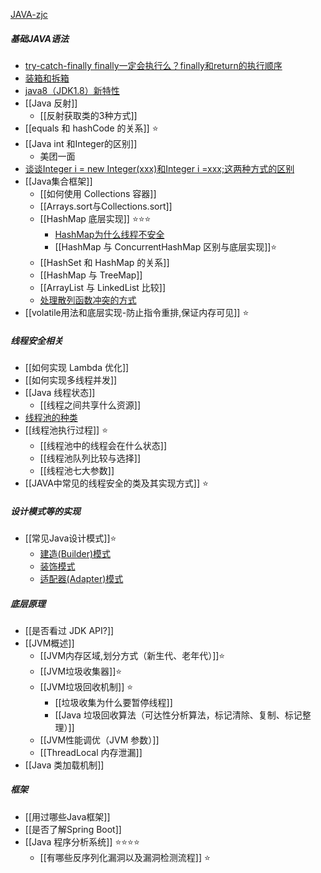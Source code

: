 [JAVA-zjc](JAVA-zjc.md)
##### 基础JAVA语法
- [try-catch-finally finally一定会执行么？finally和return的执行顺序](try-catch-finally%20finally一定会执行么？finally和return的执行顺序.md)
- [装箱和拆箱](装箱和拆箱.md)
- [java8（JDK1.8）新特性](java8（JDK1.8）新特性.md)
- [[Java 反射]]
	- [[反射获取类的3种方式]]
- [[equals 和 hashCode 的关系]] ⭐
- [[Java int 和Integer的区别]]
	- 美团一面
- [谈谈Integer i = new Integer(xxx)和Integer i =xxx;这两种方式的区别](谈谈Integer%20i%20=%20new%20Integer(xxx)和Integer%20i%20=xxx;这两种方式的区别.md)
- [[Java集合框架]]
	- [[如何使用 Collections 容器]]
	- [[Arrays.sort与Collections.sort]] 
	- [[HashMap 底层实现]] ⭐⭐⭐
		- [HashMap为什么线程不安全](HashMap为什么线程不安全.md)
		- [[HashMap 与 ConcurrentHashMap 区别与底层实现]]⭐
	- [[HashSet 和 HashMap 的关系]]
	- [[HashMap 与 TreeMap]]
	- [[ArrayList 与 LinkedList 比较]]
	- [处理散列函数冲突的方式](../../考研/408/数据结构/处理散列函数冲突的方式.md)
- [[volatile用法和底层实现-防止指令重排,保证内存可见]] ⭐
##### 线程安全相关
- [[如何实现 Lambda 优化]]
- [[如何实现多线程并发]]
- [[Java 线程状态]]
	- [[线程之间共享什么资源]]
- [线程池的种类](线程池的种类.md)
- [[线程池执行过程]] ⭐
	- [[线程池中的线程会在什么状态]]
	- [[线程池队列比较与选择]]
	- [[线程池七大参数]]
- [[JAVA中常见的线程安全的类及其实现方式]] ⭐

##### 设计模式等的实现
- [[常见Java设计模式]]⭐
	- [建造(Builder)模式](建造(Builder)模式.md)
	- [装饰模式](装饰模式.md)
	- [适配器(Adapter)模式](适配器(Adapter)模式.md)
##### 底层原理
- [[是否看过 JDK API?]]
- [[JVM概述]]
	- [[JVM内存区域,划分方式（新生代、老年代）]]⭐
	- [[JVM垃圾收集器]]⭐
	- [[JVM垃圾回收机制]] ⭐
		- [[垃圾收集为什么要暂停线程]]
		- [[Java 垃圾回收算法（可达性分析算法，标记清除、复制、标记整理）]]
	- [[JVM性能调优（JVM 参数）]]
	- [[ThreadLocal 内存泄漏]]
- [[Java 类加载机制]]
##### 框架
- [[用过哪些Java框架]]
- [[是否了解Spring Boot]]
- [[Java 程序分析系统]] ⭐⭐⭐⭐
	- [[有哪些反序列化漏洞以及漏洞检测流程]] ⭐